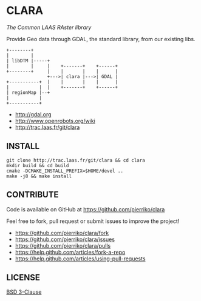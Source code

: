 CLARA
=====

*The Common LAAS RAster library*

Provide Geo data through GDAL, the standard library, from our existing libs.

    +--------+
    |        |
    | libDTM |-----+
    |        |     |    +-------+    +------+
    +--------+     |    |       |    |      |
                   +--->| clara |--->| GDAL |
    +-----------+  |    |       |    |      |
    |           |  |    +-------+    +------+
    | regionMap |--+
    |           |
    +-----------+


* http://gdal.org
* http://www.openrobots.org/wiki
* http://trac.laas.fr/git/clara


INSTALL
-------

    git clone http://trac.laas.fr/git/clara && cd clara
    mkdir build && cd build
    cmake -DCMAKE_INSTALL_PREFIX=$HOME/devel ..
    make -j8 && make install


CONTRIBUTE
----------

Code is available on GitHub at https://github.com/pierriko/clara

Feel free to fork, pull request or submit issues to improve the project!

* https://github.com/pierriko/clara/fork
* https://github.com/pierriko/clara/issues
* https://github.com/pierriko/clara/pulls
* https://help.github.com/articles/fork-a-repo
* https://help.github.com/articles/using-pull-requests


LICENSE
-------

[BSD 3-Clause](http://opensource.org/licenses/BSD-3-Clause)
